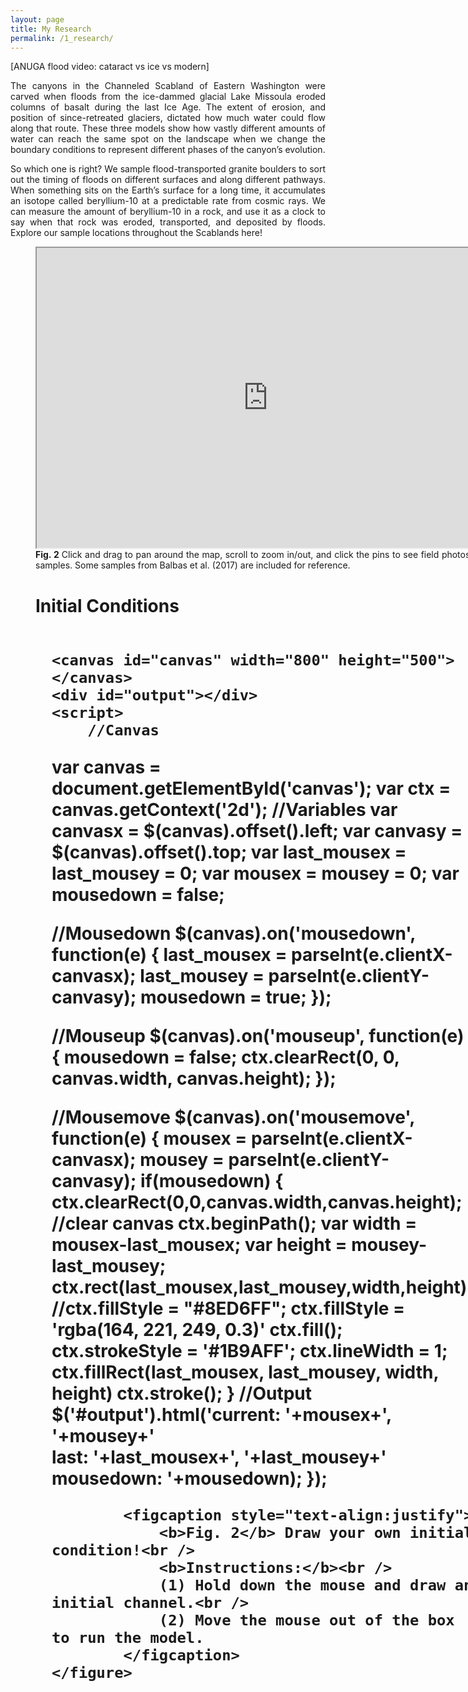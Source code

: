 ```yaml
---
layout: page
title: My Research
permalink: /1_research/
---
```


<html>
<head>
<style>
</style>
</head>
<body>

<p style="text-align:justify"> [ANUGA flood video: cataract vs ice vs modern]
</p>

<p style="text-align:justify"> The canyons in the Channeled Scabland of Eastern Washington were carved when floods from the ice-dammed glacial Lake Missoula eroded columns of basalt during the last Ice Age. The extent of erosion, and position of since-retreated glaciers, dictated how much water could flow along that route. These three models show how vastly different amounts of water can reach the same spot on the landscape when we change the boundary conditions to represent different phases of the canyon’s evolution.
</p>

<p style="text-align:justify"> So which one is right? We sample flood-transported granite boulders to sort out the timing of floods on different surfaces and along different pathways. When something sits on the Earth’s surface for a long time, it accumulates an isotope called beryllium-10 at a predictable rate from cosmic rays. We can measure the amount of beryllium-10 in a rock, and use it as a clock to say when that rock was eroded, transported, and deposited by floods. Explore our sample locations throughout the Scablands here!
</p>

<p style="text-align:justify"> 
<figure alt="Google Maps link" style="width:740px;height:600px">
<iframe src="https://www.google.com/maps/d/u/0/embed?mid=1qJa_qHb52JfgC1wwAcMDa_GWHLKectq_" width="740" height="480"></iframe>
<figcaption style ="text-align:justify">
	<b>Fig. 2 </b>Click and drag to pan around the map, scroll to zoom in/out, and click the pins to see field photos of our samples. Some samples from Balbas et al. (2017) are included for reference.
	</figcaption> 


<h1><b>Initial Conditions</b>
	<figure style="float: right;margin-left:15px;float:right;padding-left:20px;">

    <canvas id="canvas" width="800" height="500"></canvas>
    <div id="output"></div>
    <script>
        //Canvas
var canvas = document.getElementById('canvas');
var ctx = canvas.getContext('2d');
//Variables
var canvasx = $(canvas).offset().left;
var canvasy = $(canvas).offset().top;
var last_mousex = last_mousey = 0;
var mousex = mousey = 0;
var mousedown = false;

//Mousedown
$(canvas).on('mousedown', function(e) {
    last_mousex = parseInt(e.clientX-canvasx);
    last_mousey = parseInt(e.clientY-canvasy);
    mousedown = true;
});

//Mouseup
$(canvas).on('mouseup', function(e) {
    mousedown = false;
    ctx.clearRect(0, 0, canvas.width, canvas.height);
});

//Mousemove
$(canvas).on('mousemove', function(e) {
    mousex = parseInt(e.clientX-canvasx);
    mousey = parseInt(e.clientY-canvasy);
    if(mousedown) {
        ctx.clearRect(0,0,canvas.width,canvas.height); //clear canvas
        ctx.beginPath();
        var width = mousex-last_mousex;
        var height = mousey-last_mousey;
        ctx.rect(last_mousex,last_mousey,width,height);
        //ctx.fillStyle = "#8ED6FF";
        ctx.fillStyle = 'rgba(164, 221, 249, 0.3)'
        ctx.fill();
        ctx.strokeStyle = '#1B9AFF';
        ctx.lineWidth = 1;
        ctx.fillRect(last_mousex, last_mousey, width, height)
        ctx.stroke();
    }
    //Output
    $('#output').html('current: '+mousex+', '+mousey+'<br/>last: '+last_mousex+', '+last_mousey+'<br/>mousedown: '+mousedown);
});
    </script>

			<figcaption style="text-align:justify">
				<b>Fig. 2</b> Draw your own initial condition!<br />
				<b>Instructions:</b><br />
				(1) Hold down the mouse and draw an initial channel.<br />
				(2) Move the mouse out of the box to run the model.
			</figcaption>
	</figure>
</h1>